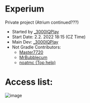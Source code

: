 # Experium
Private project (Atrium continued???) <br />
- Started by [_3000IQPlay](https://github.com/3000IQPlay) <br />
- Start Date: 2.2. 2022 18:15 (CZ Time)
- Main Dev: [_3000IQPlay](https://github.com/3000IQPlay)
- Not Gradle Contributors: 
  - [Master7720](https://github.com/master7720)
  - [MrBubblecum](https://github.com/MrBubblegum)
  - [noatmc (Top help)](https://github.com/noatmc)

# Access list:
![image](https://user-images.githubusercontent.com/75604883/201526546-44e80d7a-95be-45c1-9eca-19154676737e.png)
